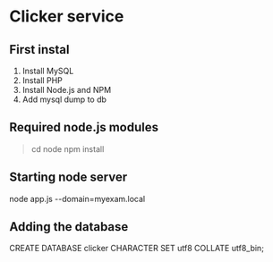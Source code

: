 Clicker service
===========================

First instal
----------------------------
1. Install MySQL
2. Install PHP
3. Install Node.js and NPM
4. Add mysql dump to db

Required node.js modules
-----------------------------
> cd node
> npm install

Starting node server
--------------------------
node app.js --domain=myexam.local

Adding the database
-----------------------------
CREATE DATABASE clicker CHARACTER SET utf8 COLLATE utf8_bin;
